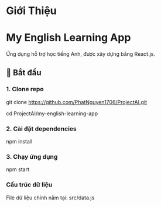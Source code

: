 # Giới Thiệu

# My English Learning App

Ứng dụng hỗ trợ học tiếng Anh, được xây dựng bằng React.js.

## 🚀 Bắt đầu

### 1. Clone repo

git clone https://github.com/PhatNguyen1706/ProjectAI.git

cd ProjectAI/my-english-learning-app

### 2. Cài đặt dependencies

npm install

### 3. Chạy ứng dụng

npm start

### Cấu trúc dữ liệu

File dữ liệu chính nằm tại:
src/data.js
